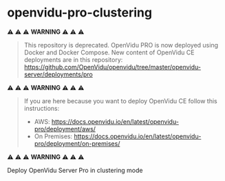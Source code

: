 # openvidu-pro-clustering

:warning: :warning: :warning: **WARNING** :warning: :warning: :warning:

> This repository is deprecated. OpenVidu PRO is now deployed using Docker and Docker Compose. New content of OpenVidu CE deployments
> are in this repository: https://github.com/OpenVidu/openvidu/tree/master/openvidu-server/deployments/pro

:warning: :warning: :warning: **WARNING** :warning: :warning: :warning:

> If you are here because you want to deploy OpenVidu CE follow this instructions:
> - AWS: https://docs.openvidu.io/en/latest/openvidu-pro/deployment/aws/
> - On Premises: https://docs.openvidu.io/en/latest/openvidu-pro/deployment/on-premises/

:warning: :warning: :warning: **WARNING** :warning: :warning: :warning:

Deploy OpenVidu Server Pro in clustering mode
